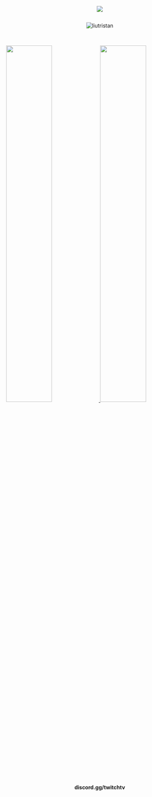 <p align="center"> <img src="![](https://komarev.com/ghpvc/?username=liutristan)"/> </p>
<p href="Tukz" align="center">
    <img alt="" src=https://lanyard.cnrad.dev/api/246309175523672064>

</p>
<p align="center"> <img src="https://gpvc.arturio.dev/liutristan" alt="liutristan" /> </p>

<br/>
<p align="left">
  <a href="https://cloudcant.github.io">
    <img width="49.5%" src="https://github-readme-stats.vercel.app/api?username=liutristan&show_icons=true&theme=tokyonight&hide_border=true" />
    <img width="49.5%" src="https://github-readme-streak-stats.herokuapp.com/?user=tukz1&theme=tokyonight&hide_border=true" />
  </a>
</p>
<br>

<div align="center"><h4>discord.gg/twitchtv<h4/></div>  

